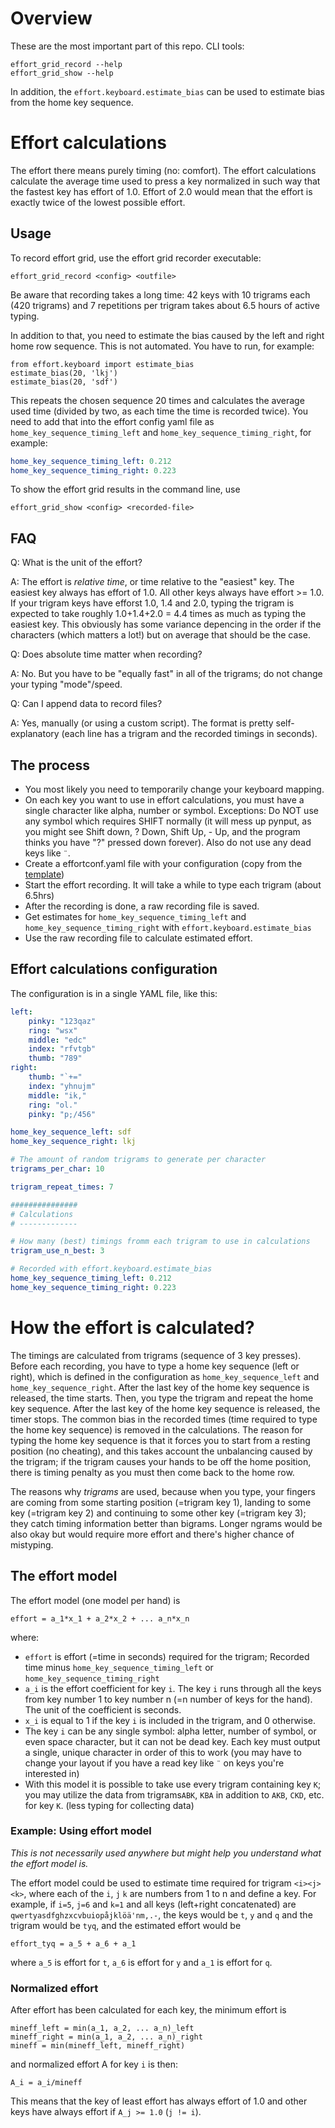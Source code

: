 
# Overview

These are the most important part of this repo. CLI tools:


```
effort_grid_record --help
effort_grid_show --help
```

In addition, the `effort.keyboard.estimate_bias` can be used to estimate bias from the home key sequence.


# Effort calculations

The effort there means purely timing (no: comfort). The effort calculations calculate the average time used to press a key normalized in such way that the fastest key has effort of 1.0. Effort of 2.0 would mean that the effort is exactly twice of the lowest possible effort.

## Usage

To record effort grid, use the effort grid recorder executable:

```
effort_grid_record <config> <outfile>
```

Be aware that recording takes a long time: 42 keys with 10 trigrams each (420 trigrams) and 7 repetitions per trigram takes about 6.5 hours of active typing. 

In addition to that, you need to estimate the bias caused by the left and right home row sequence. This is not automated. You have to run, for example:

```
from effort.keyboard import estimate_bias
estimate_bias(20, 'lkj')
estimate_bias(20, 'sdf')
```

This repeats the chosen sequence 20 times and calculates the average used time (divided by two, as each time the time is recorded twice). You need to add that into the effort config yaml file as `home_key_sequence_timing_left` and `home_key_sequence_timing_right`, for example:

```yml
home_key_sequence_timing_left: 0.212
home_key_sequence_timing_right: 0.223
```

To show the effort grid results in the command line, use

```
effort_grid_show <config> <recorded-file>
```

## FAQ
Q: What is the unit of the effort?

A: The effort is _relative time_, or time relative to the "easiest" key. The easiest key always has effort of 1.0. All other keys always have effort >= 1.0. If your trigram keys have efforst 1.0, 1.4 and 2.0, typing the trigram is expected to take roughly 1.0+1.4+2.0 = 4.4 times as much as typing the easiest key. This obviously has some variance depencing in the order if the characters (which matters a lot!) but on average that should be the case.

Q: Does absolute time matter when recording?

A: No. But you have to be "equally fast" in all of the trigrams; do not change your typing "mode"/speed.

Q: Can I append data to record files?

A: Yes, manually (or using a custom script). The format is pretty self-explanatory (each line has a trigram and the recorded timings in seconds).

## The process

- You most likely you need to temporarily change your keyboard mapping.
- On each key you want to use in effort calculations, you must have a single character like alpha, number or symbol. Exceptions: Do NOT use any symbol which requires SHIFT normally (it will mess up pynput, as you might see Shift down, ? Down, Shift Up, - Up, and the program thinks you have "?" pressed down forever). Also do not use any dead keys like `¨`.
- Create a effortconf.yaml file with your configuration (copy from the [template](effortconfig.yaml))
- Start the effort recording. It will take a while to type each trigram (about 6.5hrs)
- After the recording is done, a raw recording file is saved.
- Get estimates for `home_key_sequence_timing_left` and `home_key_sequence_timing_right` with `effort.keyboard.estimate_bias`
- Use the raw recording file to calculate estimated effort.


## Effort calculations configuration

The configuration is in a single YAML file, like this:

```yml
left:
    pinky: "123qaz"
    ring: "wsx"
    middle: "edc"
    index: "rfvtgb"
    thumb: "789"
right:
    thumb: "`+="
    index: "yhnujm"
    middle: "ik,"
    ring: "ol."
    pinky: "p;/456"

home_key_sequence_left: sdf
home_key_sequence_right: lkj

# The amount of random trigrams to generate per character
trigrams_per_char: 10

trigram_repeat_times: 7

###############
# Calculations
# -------------

# How many (best) timings fromm each trigram to use in calculations
trigram_use_n_best: 3

# Recorded with effort.keyboard.estimate_bias
home_key_sequence_timing_left: 0.212
home_key_sequence_timing_right: 0.223
```

# How the effort is calculated?
The timings are calculated from trigrams (sequence of 3 key presses). Before each recording, you have to type a home key sequence (left or right), which is defined in the configuration as `home_key_sequence_left` and `home_key_sequence_right`. After the last key of the home key sequence is released, the time starts. Then, you type the trigram and repeat the home key sequence. After the last key of the home key sequence is released, the timer stops. The common bias in the recorded times (time required to type the home key sequence) is removed in the calculations. The reason for typing the home key sequence is that it forces you to start from a resting position (no cheating), and this takes account the unbalancing caused by the trigram; if the trigram causes your hands to be off the home position, there is timing penalty as you must then come back to the home row.

The reasons why _trigrams_ are used, because when you type, your fingers are coming from some starting position (=trigram key 1), landing to some key (=trigram key 2) and continuing to some other key (=trigram key 3); they catch timing information better than bigrams. Longer ngrams would be also okay but would require more effort and there's higher chance of mistyping.

## The effort model

The effort model (one model per hand) is 

```
effort = a_1*x_1 + a_2*x_2 + ... a_n*x_n
```

where:

- `effort` is effort (=time in seconds) required for the trigram; Recorded time minus `home_key_sequence_timing_left` or `home_key_sequence_timing_right` 
- `a_i` is the effort coefficient for key `i`. The key `i` runs through all the keys from key number 1 to key number n (=n number of keys for the hand). The unit of the coefficient is seconds.
- `x_i` is equal to 1 if the key `i` is included in the trigram, and 0 otherwise. 
- The key `i` can be any single symbol: alpha letter, number of symbol, or even space character, but it can not be dead key. Each key must output a single, unique character in order of this to work (you may have to change your layout if you have a read key like `¨` on keys you're interested in)
- With this model it is possible to take use every trigram containing key `K`; you may utilize the data from trigrams`ABK`, `KBA` in addition to `AKB`, `CKD`, etc. for key `K`. (less typing for collecting data)

### Example: Using effort model

*This is not necessarily used anywhere but might help you understand what the effort model is.*

The effort model could be used to estimate time required for trigram `<i><j><k>`, where each of the `i`, `j` `k` are numbers from 1 to n and define a key. For example, if `i=5`, `j=6` and `k=1` and all keys (left+right concatenated) are `qwertyasdfghzxcvbuiopåjklöä'nm,.-`, the keys would be  `t`, `y` and `q` and the trigram would be `tyq`, and the estimated effort would be

```
effort_tyq = a_5 + a_6 + a_1
```

where `a_5` is effort for `t`, `a_6` is effort for `y` and `a_1` is effort for `q`. 

### Normalized effort

After effort has been calculated for each key, the minimum effort is 

```
mineff_left = min(a_1, a_2, ... a_n)_left
mineff_right = min(a_1, a_2, ... a_n)_right
mineff = min(mineff_left, mineff_right)
```

and normalized effort A for key `i` is then:

```
A_i = a_i/mineff
```

This means that the key of least effort has always effort of 1.0 and other keys have always effort if `A_j >= 1.0` (`j != i`).